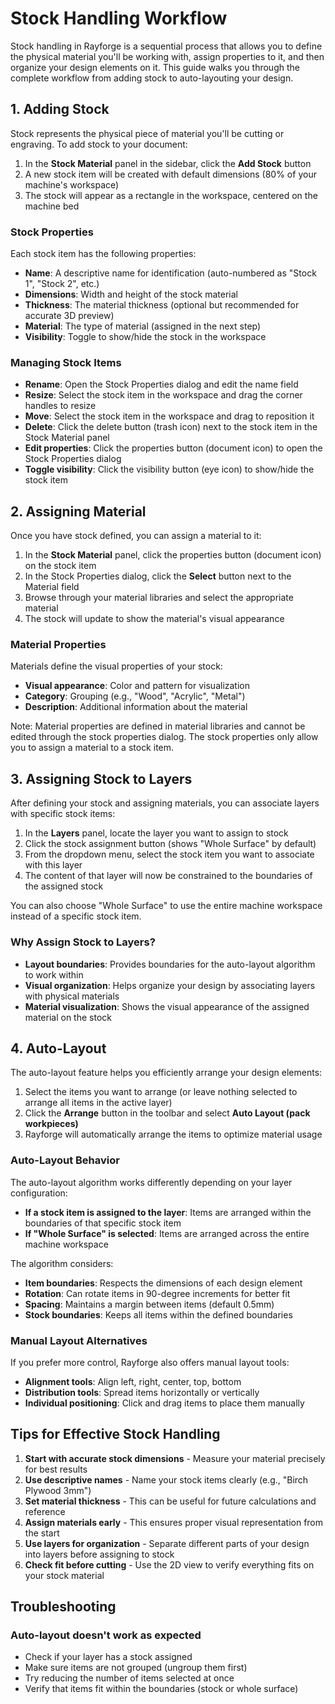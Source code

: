 # Stock Handling Workflow

Stock handling in Rayforge is a sequential process that allows you to define the physical material you'll be working with, assign properties to it, and then organize your design elements on it. This guide walks you through the complete workflow from adding stock to auto-layouting your design.

## 1. Adding Stock

Stock represents the physical piece of material you'll be cutting or engraving. To add stock to your document:

1. In the **Stock Material** panel in the sidebar, click the **Add Stock** button
2. A new stock item will be created with default dimensions (80% of your machine's workspace)
3. The stock will appear as a rectangle in the workspace, centered on the machine bed

### Stock Properties

Each stock item has the following properties:
- **Name**: A descriptive name for identification (auto-numbered as "Stock 1", "Stock 2", etc.)
- **Dimensions**: Width and height of the stock material
- **Thickness**: The material thickness (optional but recommended for accurate 3D preview)
- **Material**: The type of material (assigned in the next step)
- **Visibility**: Toggle to show/hide the stock in the workspace

### Managing Stock Items

- **Rename**: Open the Stock Properties dialog and edit the name field
- **Resize**: Select the stock item in the workspace and drag the corner handles to resize
- **Move**: Select the stock item in the workspace and drag to reposition it
- **Delete**: Click the delete button (trash icon) next to the stock item in the Stock Material panel
- **Edit properties**: Click the properties button (document icon) to open the Stock Properties dialog
- **Toggle visibility**: Click the visibility button (eye icon) to show/hide the stock item

## 2. Assigning Material

Once you have stock defined, you can assign a material to it:

1. In the **Stock Material** panel, click the properties button (document icon) on the stock item
2. In the Stock Properties dialog, click the **Select** button next to the Material field
3. Browse through your material libraries and select the appropriate material
4. The stock will update to show the material's visual appearance

### Material Properties

Materials define the visual properties of your stock:
- **Visual appearance**: Color and pattern for visualization
- **Category**: Grouping (e.g., "Wood", "Acrylic", "Metal")
- **Description**: Additional information about the material

Note: Material properties are defined in material libraries and cannot be edited through the stock properties dialog. The stock properties only allow you to assign a material to a stock item.

## 3. Assigning Stock to Layers

After defining your stock and assigning materials, you can associate layers with specific stock items:

1. In the **Layers** panel, locate the layer you want to assign to stock
2. Click the stock assignment button (shows "Whole Surface" by default)
3. From the dropdown menu, select the stock item you want to associate with this layer
4. The content of that layer will now be constrained to the boundaries of the assigned stock

You can also choose "Whole Surface" to use the entire machine workspace instead of a specific stock item.

### Why Assign Stock to Layers?

- **Layout boundaries**: Provides boundaries for the auto-layout algorithm to work within
- **Visual organization**: Helps organize your design by associating layers with physical materials
- **Material visualization**: Shows the visual appearance of the assigned material on the stock

## 4. Auto-Layout

The auto-layout feature helps you efficiently arrange your design elements:

1. Select the items you want to arrange (or leave nothing selected to arrange all items in the active layer)
2. Click the **Arrange** button in the toolbar and select **Auto Layout (pack workpieces)**
3. Rayforge will automatically arrange the items to optimize material usage

### Auto-Layout Behavior

The auto-layout algorithm works differently depending on your layer configuration:

- **If a stock item is assigned to the layer**: Items are arranged within the boundaries of that specific stock item
- **If "Whole Surface" is selected**: Items are arranged across the entire machine workspace

The algorithm considers:
- **Item boundaries**: Respects the dimensions of each design element
- **Rotation**: Can rotate items in 90-degree increments for better fit
- **Spacing**: Maintains a margin between items (default 0.5mm)
- **Stock boundaries**: Keeps all items within the defined boundaries

### Manual Layout Alternatives

If you prefer more control, Rayforge also offers manual layout tools:
- **Alignment tools**: Align left, right, center, top, bottom
- **Distribution tools**: Spread items horizontally or vertically
- **Individual positioning**: Click and drag items to place them manually

## Tips for Effective Stock Handling

1. **Start with accurate stock dimensions** - Measure your material precisely for best results
2. **Use descriptive names** - Name your stock items clearly (e.g., "Birch Plywood 3mm")
3. **Set material thickness** - This can be useful for future calculations and reference
4. **Assign materials early** - This ensures proper visual representation from the start
5. **Use layers for organization** - Separate different parts of your design into layers before assigning to stock
6. **Check fit before cutting** - Use the 2D view to verify everything fits on your stock material

## Troubleshooting

### Auto-layout doesn't work as expected
- Check if your layer has a stock assigned
- Make sure items are not grouped (ungroup them first)
- Try reducing the number of items selected at once
- Verify that items fit within the boundaries (stock or whole surface)
